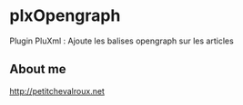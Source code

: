 # plxOpengraph

Plugin PluXml : Ajoute les balises opengraph sur les articles

## About me
http://petitchevalroux.net
